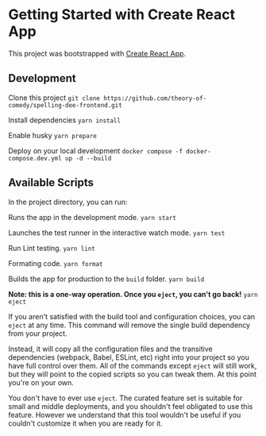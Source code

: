 # Getting Started with Create React App

This project was bootstrapped with [Create React App](https://github.com/facebook/create-react-app).

## Development

Clone this project
`git clone https://github.com/theory-of-comedy/spelling-dee-frontend.git`

Install dependencies
`yarn install`

Enable husky
`yarn prepare`

Deploy on your local development
`docker compose -f docker-compose.dev.yml up -d --build`

## Available Scripts

In the project directory, you can run:

Runs the app in the development mode.
`yarn start`

Launches the test runner in the interactive watch mode.
`yarn test`

Run Lint testing.
`yarn lint`

Formating code.
`yarn format`

Builds the app for production to the `build` folder.
`yarn build`

**Note: this is a one-way operation. Once you `eject`, you can't go back!**
`yarn eject`

If you aren't satisfied with the build tool and configuration choices, you can `eject` at any time. This command will remove the single build dependency from your project.

Instead, it will copy all the configuration files and the transitive dependencies (webpack, Babel, ESLint, etc) right into your project so you have full control over them. All of the commands except `eject` will still work, but they will point to the copied scripts so you can tweak them. At this point you're on your own.

You don't have to ever use `eject`. The curated feature set is suitable for small and middle deployments, and you shouldn't feel obligated to use this feature. However we understand that this tool wouldn't be useful if you couldn't customize it when you are ready for it.
